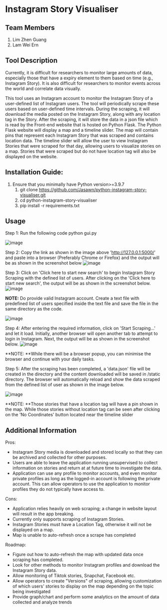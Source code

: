 # Instagram Story Visualiser

## Team Members
1) Lim Zhen Guang
2) Lam Wei Ern

## Tool Description
Currently, it is difficult for researchers to monitor large amounts of data, especially those that have a expiry element to them based on time (e.g., Instagram Story). It is also difficult for researchers to monitor events across the world and correlate data visually.

This tool uses an Instagram account to monitor the Instagram Story of a user-defined list of Instagram users. The tool will periodically scrape these users based on user-defined time intervals. During the scraping, it will download the media posted on the Instagram Story, along with any location tag in the Story. After the scraping, it will store the data in a json file which is read by the Front-end website that is hosted on Python Flask. The Python Flask website will display a map and a timeline slider. The map will contain pins that represent each Instagram Story that was scraped and contains location data. The timeline slider will allow the user to view Instagram Stories that were scraped for that day, allowing users to visualize stories on a map. Stories that were scraped but do not have location tag will also be displayed on the website. 

## Installation Guide:
1) Ensure that you minimally have Python version>=3.9.7
	1. git clone https://github.com/Jasawn/python-instagram-story-visualiser.git
	2. cd python-instagram-story-visualiser
	3. pip install -r requirements.txt

## Usage
Step 1: Run the following code
python gui.py

![image](https://user-images.githubusercontent.com/91773813/233845145-8b187318-78e3-4b72-9fd3-9ba922f7efa4.png)

Step 2: Copy the link as shown in the image above 'http://127.0.0.1:5000/' and paste into a browser (Preferably Chrome or Firefox) and the output will be as shown in the screenshot below
![image](https://user-images.githubusercontent.com/91773813/233845272-9b78d3c0-6705-4afb-9f2d-97c9a8a46393.png)
	
Step 3: Click on 'Click here to start new search' to begin Instagram Story Scraping with the defined list of users. After clicking on the 'Click here to start new search', the output will be as shown in the screenshot below.
![image](https://user-images.githubusercontent.com/91773813/233845422-c8522113-08ff-4451-9ba9-bb79c7eb70bd.png)

**NOTE:** Do provide valid Instagram account. Create a text file with predefined list of users specified inside the text file and save the file in the same directory as the code.
	
![image](https://user-images.githubusercontent.com/91773813/233845535-72cce24b-acaa-4e18-9a4b-f866d4f83c44.png)

Step 4: After entering the required information, click on 'Start Scraping...' and let it load. Initially, another browser will open another tab to attempt to login in Instagram. Next, the output will be as shown in the screenshot below.
![image](https://user-images.githubusercontent.com/91773813/233845635-19aa6a4b-7c9a-4499-a668-6dfbfa6a9bf2.png)
	
**NOTE: **While there will be a browser popup, you can minimise the browser and continue with your daily tasks.
	
Step 5: After the scraping has been completed, a 'data.json' file will be created in the directory and the content downloaded will be saved in /static directory. The browser will automatically reload and show the data scraped from the defined list of user as shown in the image below.
	
![image](https://user-images.githubusercontent.com/91773813/233845893-c1537fc4-14d5-4093-a090-8bb52b4df30b.png)
	
**NOTE: **Those stories that have a location tag will have a pin shown in the map. While those stories without location tag can be seen after clicking on the 'No Coordinates' button located near the timeline slider
	


	
	
## Additional Information
Pros:
- Instagram Story media is downloaded and stored locally so that they can be archived and collected for other purposes.
- Users are able to leave the application running unsupervised to collect information on stories and return at at future time to investigate the data.
- Application can use any profile to monitor accounts, and even monitor private profiles as long as the logged-in account is following the private account. This can allow operators to use the application to monitor profiles they do not typically have access to.

Cons:
- Application relies heavily on web scraping; a change in website layout will result in the app breaking.
- Currently only supports scraping of Instagram Stories.
- Instagram Stories must have a Location Tag, otherwise it will not be displayed on a map.
- Map is unable to auto-refresh once a scrape has completed

Roadmap:
- Figure out how to auto-refresh the map with updated data once scraping has completed.
- Look for other methods to monitor Instagram profiles and download the Instagram Story data.
- Allow monitoring of Tiktok stories, Snapchat, Facebook etc.
- Allow operators to create "Versions" of scraping, allowing customization of which users' stories to display on the map depending on the topic being investigated
- Provide graph/chart and perform some analytics on the amount of data collected and analyze trends
	

